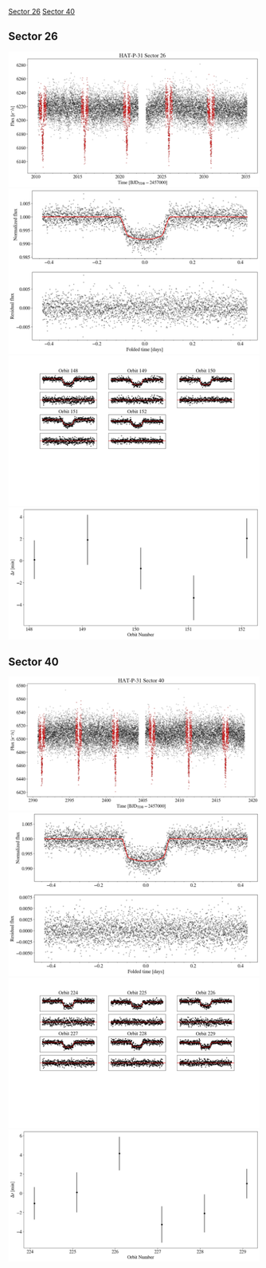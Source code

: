 [Sector 26](#sector26)
[Sector 40](#sector40)

<a name = "sector26"></a>
## Sector 26
![alt text](/tt/HAT-P-31_Sector_26/HAT-P-31_Sector_26_a_TimeSeries.png)
![alt text](/tt/HAT-P-31_Sector_26/HAT-P-31_Sector_26_b_FoldedLightCurve.png)
![alt text](/tt/HAT-P-31_Sector_26/HAT-P-31_Sector_26_b_IndividualTransitsWithFit.png)
![alt text](/tt/HAT-P-31_Sector_26/HAT-P-31_Sector_26_c_TimingResiduals.png)

<a name = "sector40"></a>
## Sector 40
![alt text](/tt/HAT-P-31_Sector_40/HAT-P-31_Sector_40_a_TimeSeries.png)
![alt text](/tt/HAT-P-31_Sector_40/HAT-P-31_Sector_40_b_FoldedLightCurve.png)
![alt text](/tt/HAT-P-31_Sector_40/HAT-P-31_Sector_40_b_IndividualTransitsWithFit.png)
![alt text](/tt/HAT-P-31_Sector_40/HAT-P-31_Sector_40_c_TimingResiduals.png)

